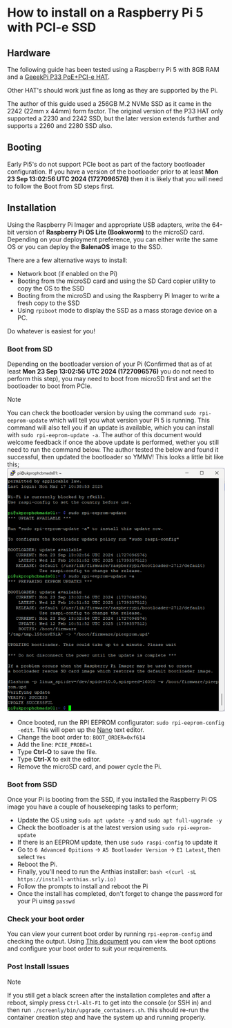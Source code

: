 # How to install on a Raspberry Pi 5 with PCI-e SSD

## Hardware

The following guide has been tested using a Raspberry Pi 5 with 8GB RAM and a [GeeekPi P33 PoE+PCI-e HAT](https://pipci.jeffgeerling.com/hats/geeekpi-p33-m2-nvme-poe-hat.html).

Other HAT's should work just fine as long as they are supported by the Pi.

The author of this guide used a 256GB M.2 NVMe SSD as it came in the 2242 (22mm x 44mm) form factor. The original version of the P33 HAT only supported a 2230 and 2242 SSD, but the later version extends further and supports a 2260 and 2280 SSD also.

## Booting

Early Pi5's do not support PCIe boot as part of the factory bootloader configuration. If you have a version of the bootloader prior to at least **Mon 23 Sep 13:02:56 UTC 2024 (1727096576)** then it is likely that you will need to follow the Boot from SD steps first.

## Installation

Using the Raspberry Pi Imager and appropriate USB adapters, write the 64-bit version of **Raspberry Pi OS Lite (Bookworm)** to the microSD card. Depending on your deployment preference, you can either write the same OS or you can deploy the **BalenaOS** image to the SSD.

There are a few alternative ways to install:
- Network boot (if enabled on the Pi)
- Booting from the microSD card and using the SD Card copier utility to copy the OS to the SSD
- Booting from the microSD and using the Raspberry Pi Imager to write a fresh copy to the SSD
- Using `rpiboot` mode to display the SSD as a mass storage device on a PC.

Do whatever is easiest for you!

### Boot from SD

Depending on the bootloader version of your Pi (Confirmed  that as of at least **Mon 23 Sep 13:02:56 UTC 2024 (1727096576)** you do not need to perform this step), you may need to boot from microSD first and set the bootloader to boot from PCIe.

> [!NOTE]
> You can check the bootloader version by using the command `sudo rpi-eeprom-update` which will tell you what version your Pi 5 is running.
> This command will also tell you if an update is available, which you can install with `sudo rpi-eeprom-update -a`.
> The author of this document would welcome feedback if once the above update is performed, wether you still need to run the command below. The author tested the below and found it successful, then updated the bootloader so YMMV!
> This looks a little bit like this;
> ![rpi-eeprom-update](/docs/images/rpi-eeprom-update.png)

- Once booted, run the RPI EEPROM configurator: `sudo rpi-eeprom-config -edit`. This will open up the [Nano](https://www.nano-editor.org/) text editor.
- Change the boot order to: `BOOT_ORDER=0xf614`
- Add the line: `PCIE_PROBE=1`
- Type **Ctrl-O** to save the file.
- Type **Ctrl-X** to exit the editor.
- Remove the microSD card, and power cycle the Pi.

### Boot from SSD

Once your Pi is booting from the SSD, if you installed the Raspberry Pi OS image you have a couple of housekeeping tasks to perform;

- Update the OS using `sudo apt update -y` and `sudo apt full-upgrade -y`
- Check the bootloader is at the latest version using `sudo rpi-eeprom-update`
- If there is an EEPROM update, then use `sudo raspi-config` to update it
- Go to `6 Advanced Opitions` &rarr; `A5 Bootloader Version` &rarr; `E1 Latest`, then select `Yes`
- Reboot the Pi.
- Finally, you'll need to run the Anthias installer: `bash <(curl -sL https://install-anthias.srly.io)`
- Follow the prompts to install and reboot the Pi
- Once the install has completed, don't forget to change the password for your Pi uinsg `passwd`

### Check your boot order

You can view your current boot order by running `rpi-eeprom-config` and checking the output.
Using [This document](https://www.raspberrypi.com/documentation/computers/raspberry-pi.html#BOOT_ORDER) you can view the boot options and configure your boot order to suit your requirements.

### Post Install Issues

> [!NOTE]
> If you still get a black screen after the installation completes and after a reboot, simply press `Ctrl-Alt-F1` to get into the console (or SSH in) and then run `./screenly/bin/upgrade_containers.sh`. this should re-run the container creation step and have the system up and running properly.
